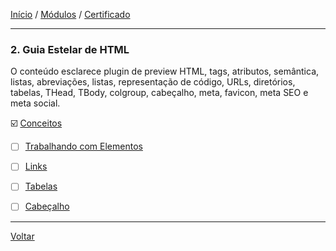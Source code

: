 [Início](https://github.com/Thalyalm/rocketseat-trilha-fundamentar) /
[Módulos](https://github.com/Thalyalm/rocketseat-trilha-fundamentar/tree/main/modulos) /
[Certificado](https://github.com/Thalyalm/rocketseat-trilha-fundamentar/tree/main/certificado)

---

### 2. Guia Estelar de HTML

O conteúdo esclarece plugin de preview HTML, tags, atributos, semântica, listas, abreviações, listas, representação de código, URLs, diretórios, tabelas, THead, TBody, colgroup, cabeçalho, meta, favicon, meta SEO e meta social.

 :ballot_box_with_check: [Conceitos](/modulos/guia-estelar-de-html/conceitos)

- [ ] [Trabalhando com Elementos](/modulos/guia-estelar-de-html/trabalhando-com-elementos)

- [ ] [Links](/modulos/guia-estelar-de-html/links)

- [ ] [Tabelas](/modulos/guia-estelar-de-html/tabelas)

- [ ] [Cabeçalho](/modulos/guia-estelar-de-html/cabecalho)

---

[Voltar](https://github.com/Thalyalm/rocketseat-trilha-fundamentar/tree/main/modulos)